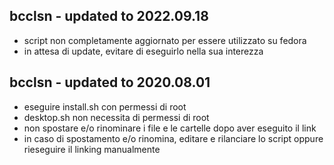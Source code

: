 ## bcclsn - updated to 2022.09.18

- script non completamente aggiornato per essere utilizzato su fedora
- in attesa di update, evitare di eseguirlo nella sua interezza

## bcclsn - updated to 2020.08.01

- eseguire install.sh con permessi di root
- desktop.sh non necessita di permessi di root
- non spostare e/o rinominare i file e le cartelle dopo aver eseguito il link
- in caso di spostamento e/o rinomina, editare e rilanciare lo script oppure rieseguire il linking manualmente
